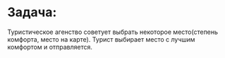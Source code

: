 # Задача:
Туристическое агенство советует выбрать некоторое место(степень комфорта, место на карте).
Турист выбирает место с лучшим комфортом и отправляется.